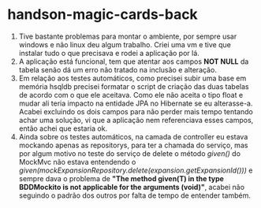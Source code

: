 
# handson-magic-cards-back

 1. Tive bastante problemas para montar o ambiente, por sempre usar windows e não linux deu algum trabalho. Criei uma vm e tive que instalar tudo o que precisava e rodei a aplicação por lá.
 2. A aplicação está funcional, tem que atentar aos campos **NOT NULL** da tabela senão dá um erro não tratado na inclusão e alteração.
 3. Em relação aos testes automáticos, como precisei subir uma base em memória hsqldb precisei formatar o script de criação das duas tabelas de acordo com o que ele aceitava. Como ele não aceita o tipo float e mudar ali teria impacto na entidade JPA no Hibernate se eu alterasse-a. Acabei excluindo os dois campos para não perder mais tempo tentando achar uma solução, vi que a aplicação nem referenciava esses campos, então achei que estaria ok.
 4. Ainda sobre os testes automáticos, na camada de controller eu estava mockando apenas as repositorys, para ter a chamada do serviço, mas por algum motivo no teste do serviço de delete o método *given()* do MockMvc não estava entendendo o *given(mockExpansionRepository.delete(expansion.getExpansionId()))* e sempre dava o problema de **"The method given(T) in the type BDDMockito is not applicable for the arguments (void)"**, acabei não seguindo o padrão dos outros por falta de tempo de entender também.